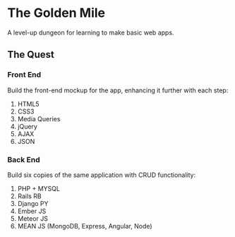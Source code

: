 The Golden Mile
===============

A level-up dungeon for learning to make basic web apps.

## The Quest ##

### Front End ###
Build the front-end mockup for the app, enhancing it further with each step:

1. HTML5
2. CSS3
3. Media Queries
4. jQuery
5. AJAX
6. JSON

### Back End ###
Build six copies of the same application with CRUD functionality:

1. PHP + MYSQL
2. Rails RB
3. Django PY
4. Ember JS
5. Meteor JS
6. MEAN JS (MongoDB, Express, Angular, Node)

